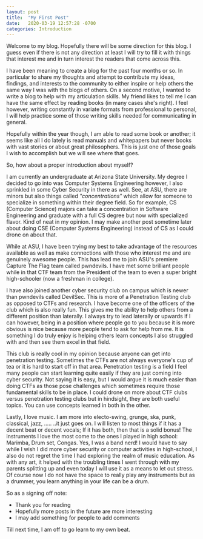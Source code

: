 ```yaml
---
layout: post
title:  "My First Post"
date:   2020-03-19 12:57:28 -0700
categories: Introduction
---
```

Welcome to my blog. Hopefully there will be some direction for this blog. I guess even if there is not any direction at least I will try to fill it with things that interest me and in turn interest the readers that come across this.

I have been meaning to create a blog for the past four months or so. In particular to share my thoughts and attempt to contribute my ideas, findings, and interests to the community to either inspire or help others the same way I was with the blogs of others. On a second motive, I wanted to write a blog to help with my articulation skills. My friend likes to tell me I can have the same effect by reading books (in many cases she's right). I feel however, writing constantly in variate formats from professional to personal, I will help practice some of those writing skills needed for communicating in general.

Hopefully within the year though, I am able to read some book or another; it seems like all I do lately is read manuals and whitepapers but never books with vast stories or about great philosophers. This is just one of those goals I wish to accomplish but we will see where that goes.

So, how about a proper introduction about myself?

I am currently an undergraduate at Arizona State University. My degree I decided to go into was Computer Systems Engineering however, I also sprinkled in some Cyber Security in there as well. See, at ASU, there are minors but also things called *"concentrations"* which allow for someone to specialize in something within their degree field. So for example, CS (Computer Science) majors can take a concentration in Software Engineering and graduate with a full CS degree but now with specialized flavor. Kind of neat in my opinion. I may make another post sometime later about doing CSE (Computer Systems Engineering) instead of CS as I could drone on about that.

While at ASU, I have been trying my best to take advantage of the resources available as well as make connections with those who interest me and are genuinely awesome people. This has lead me to join ASU's premiere Capture The Flag team called pwndevils. I have met some brilliant people while in that CTF team from the President of the team to even a super bright high-schooler (now a freshman in college).

I have also joined another cyber security club on campus which is newer than pwndevils called DevilSec. This is more of a Penetration Testing club as opposed to CTFs and research. I have become one of the officers of the club which is also really fun. This gives me the ability to help others from a different position than laterally. I always try to lead laterally or upwards if I can however, being in a position where people go to you because it is more obvious is nice because more people tend to ask for help from me. It is something I do truly enjoy is helping others learn concepts I also struggled with and then see them excel in that field.

This club is really cool in my opinion because anyone can get into penetration testing. Sometimes the CTFs are not always everyone's cup of tea or it is hard to start off in that area. Penetration testing is a field I feel many people can start learning quite easily if they are just coming into cyber security. Not saying it is easy, but I would argue it is much easier than doing CTFs as those pose challenges which sometimes require those fundamental skills to be in place. I could drone on more about CTF clubs versus penetration testing clubs but in hindsight, they are both useful topics. You can use concepts learned in both in the other.

Lastly, I love music. I am more into electo-swing, grunge, ska, punk, classical, jazz, .....
..it just goes on. I will listen to most things if it has a decent beat or decent vocals; If it has both, then that is a solid bonus! The instruments I love the most come to the ones I played in high school: Marimba, Drum set, Congas. Yes, I was a band nerd! I would have to say while I wish I did more cyber security or computer activities in high-school, I also do not regret the time I had exploring the realm of music education. As with any art, it helped with the troubling times I went through with my parents splitting up and even today I will use it as a means to let out stress. Of course now I do not have the space to really play any instruments but as a drummer, you learn anything in your life can be a drum.

So as a signing off note:
* Thank you for reading
* Hopefully more posts in the future are more interesting
* I may add something for people to add comments

Till next time, I am off to go learn to my own beat.
